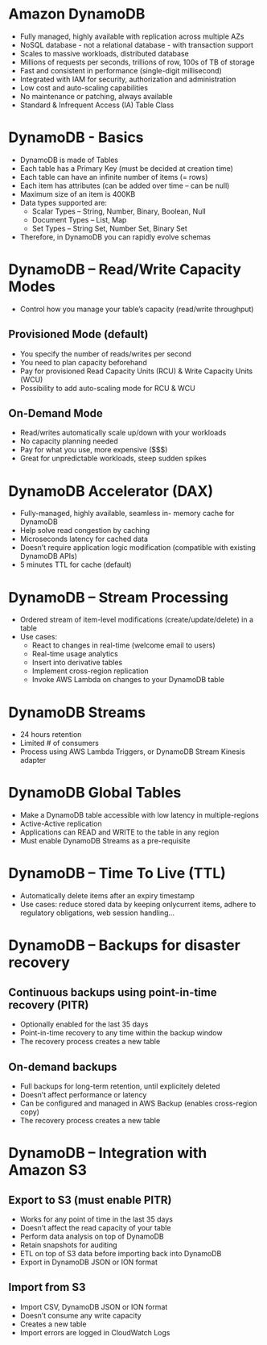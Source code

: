 # Amazon DynamoDB
- Fully managed, highly available with replication across multiple AZs
- NoSQL database - not a relational database - with transaction support
- Scales to massive workloads, distributed database
- Millions of requests per seconds, trillions of row, 100s of TB of storage
- Fast and consistent in performance (single-digit millisecond)
- Integrated with IAM for security, authorization and administration
- Low cost and auto-scaling capabilities
- No maintenance or patching, always available
- Standard & Infrequent Access (IA) Table Class

# DynamoDB - Basics
- DynamoDB is made of Tables
- Each table has a Primary Key (must be decided at creation time)
- Each table can have an infinite number of items (= rows)
- Each item has attributes (can be added over time – can be null)
- Maximum size of an item is 400KB
- Data types supported are:
    - Scalar Types – String, Number, Binary, Boolean, Null
    - Document Types – List, Map
    - Set Types – String Set, Number Set, Binary Set
- Therefore, in DynamoDB you can rapidly evolve schemas

# DynamoDB – Read/Write Capacity Modes
- Control how you manage your table’s capacity (read/write throughput)
## Provisioned Mode (default)
- You specify the number of reads/writes per second
- You need to plan capacity beforehand
- Pay for provisioned Read Capacity Units (RCU) & Write Capacity Units (WCU)
- Possibility to add auto-scaling mode for RCU & WCU
## On-Demand Mode
- Read/writes automatically scale up/down with your workloads
- No capacity planning needed
- Pay for what you use, more expensive ($$$)
- Great for unpredictable workloads, steep sudden spikes

# DynamoDB Accelerator (DAX)
- Fully-managed, highly available, seamless in-
memory cache for DynamoDB
- Help solve read congestion by caching
- Microseconds latency for cached data
- Doesn’t require application logic modification
(compatible with existing DynamoDB APIs)
- 5 minutes TTL for cache (default)

# DynamoDB – Stream Processing
- Ordered stream of item-level modifications (create/update/delete) in a table
- Use cases:
    - React to changes in real-time (welcome email to users)
    - Real-time usage analytics
    - Insert into derivative tables
    - Implement cross-region replication
    - Invoke AWS Lambda on changes to your DynamoDB table

# DynamoDB Streams
- 24 hours retention
- Limited # of consumers
- Process using AWS Lambda Triggers, or DynamoDB Stream Kinesis adapter

# DynamoDB Global Tables

- Make a DynamoDB table accessible with low latency in multiple-regions
- Active-Active replication
- Applications can READ and WRITE to the table in any region
- Must enable DynamoDB Streams as a pre-requisite

# DynamoDB – Time To Live (TTL)

- Automatically delete items after an expiry
timestamp
- Use cases: reduce stored data by keeping onlycurrent items, adhere to regulatory obligations, web session handling…

# DynamoDB – Backups for disaster recovery
## Continuous backups using point-in-time recovery (PITR)
- Optionally enabled for the last 35 days
- Point-in-time recovery to any time within the backup window
- The recovery process creates a new table
## On-demand backups
- Full backups for long-term retention, until explicitely deleted
- Doesn’t affect performance or latency
- Can be configured and managed in AWS Backup (enables cross-region copy)
- The recovery process creates a new table

# DynamoDB – Integration with Amazon S3
## Export to S3 (must enable PITR)
- Works for any point of time in the last 35 days
- Doesn’t affect the read capacity of your table
- Perform data analysis on top of DynamoDB
- Retain snapshots for auditing
- ETL on top of S3 data before importing back into
DynamoDB
- Export in DynamoDB JSON or ION format
## Import from S3
- Import CSV, DynamoDB JSON or ION format
- Doesn’t consume any write capacity
- Creates a new table
- Import errors are logged in CloudWatch Logs